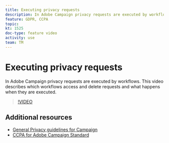 ```yaml
---
title: Executing privacy requests
description: In Adobe Campaign privacy requests are executed by workflows. This video describes which workflows access and delete requests and what happens when they are executed.
feature: GDPR, CCPA
topic: 
kt: 1525
doc-type: feature video
activity: use
team: TM
---
```


# Executing privacy requests

In Adobe Campaign privacy requests are executed by workflows. This video describes which workflows access and delete requests and what happens when they are executed.

>[!VIDEO](https://video.tv.adobe.com/v/22770?quality=12)

## Additional resources

* [General Privacy guidelines for Campaign](https://helpx.adobe.com/campaign/kb/campaign-privacy-overview.html)
* [CCPA for Adobe Campaign Standard](https://helpx.adobe.com/campaign/kb/acs-privacy.html#ccpa)
